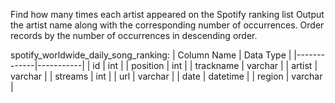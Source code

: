 Find how many times each artist appeared on the Spotify ranking list
Output the artist name along with the corresponding number of occurrences.
Order records by the number of occurrences in descending order.

spotify_worldwide_daily_song_ranking:
| Column Name | Data Type |
|-------------|-----------|
| id          | int       |
| position    | int       |
| trackname   | varchar   |
| artist      | varchar   |
| streams     | int       |
| url         | varchar   |
| date        | datetime  |
| region      | varchar   |

